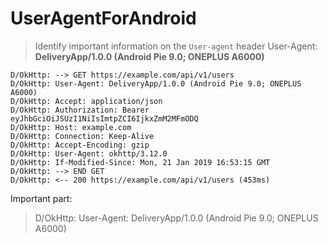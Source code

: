 # UserAgentForAndroid
> Identify important information on the `User-agent` header
> User-Agent: **DeliveryApp/1.0.0 (Android Pie 9.0; ONEPLUS A6000)**

```
D/OkHttp: --> GET https://example.com/api/v1/users
D/OkHttp: User-Agent: DeliveryApp/1.0.0 (Android Pie 9.0; ONEPLUS A6000)
D/OkHttp: Accept: application/json
D/OkHttp: Authorization: Bearer eyJhbGciOiJSUzI1NiIsImtpZCI6IjkxZmM2MFmODQ
D/OkHttp: Host: example.com
D/OkHttp: Connection: Keep-Alive
D/OkHttp: Accept-Encoding: gzip
D/OkHttp: User-Agent: okhttp/3.12.0
D/OkHttp: If-Modified-Since: Mon, 21 Jan 2019 16:53:15 GMT
D/OkHttp: --> END GET
D/OkHttp: <-- 200 https://example.com/api/v1/users (453ms)
```

Important part:

> D/OkHttp: User-Agent: DeliveryApp/1.0.0 (Android Pie 9.0; ONEPLUS A6000)
